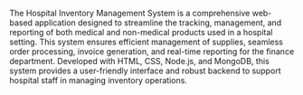 The Hospital Inventory Management System is a comprehensive web-based application designed to streamline the tracking, management, and reporting of both medical and non-medical products used in a hospital setting. This system ensures efficient management of supplies, seamless order processing, invoice generation, and real-time reporting for the finance department. Developed with HTML, CSS, Node.js, and MongoDB, this system provides a user-friendly interface and robust backend to support hospital staff in managing inventory operations.
